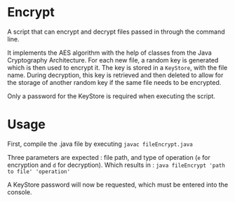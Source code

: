 # Encrypt

A script that can encrypt and decrypt files passed in through the command line.

It implements the AES algorithm with the help of classes from the Java Cryptography Architecture. For each new file, a random key is generated which is then used to encrypt it. The key is stored in a `KeyStore`, with the file name. During decryption, this key is retrieved and then deleted to allow for the storage of another random key if the same file needs to be encrypted.

Only a password for the KeyStore is required when executing the script.

# Usage

First, compile the .java file by executing `javac fileEncrypt.java`

Three parameters are expected : file path, and type of operation (`e` for encryption and `d` for decryption). Which results in :
`java fileEncrypt 'path to file' 'operation'`

A KeyStore password will now be requested, which must be entered into the console.
